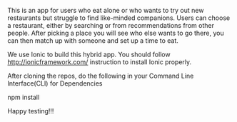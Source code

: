 This is an app for users who eat alone or who wants to try out new restaurants but struggle to find like-minded companions. Users can choose a restaurant, either by searching or from recommendations from other people. After picking a place you will see who else wants to go there, you can then match up with someone and set up a time to eat.

We use Ionic to build this hybrid app. You should follow http://ionicframework.com/ instruction to install Ionic properly.

After cloning the repos, do the following in your Command Line Interface(CLI) for Dependencies

npm install

Happy testing!!!
